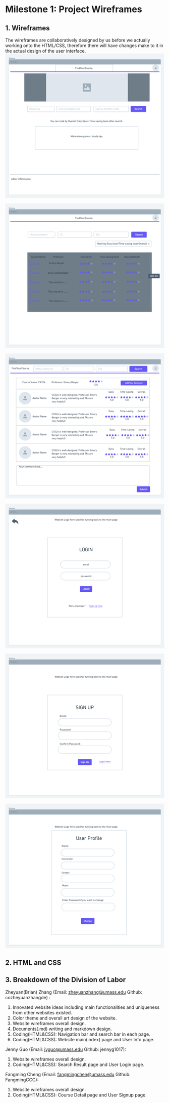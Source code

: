 # Milestone 1: Project Wireframes
## 1. Wireframes
The wireframes are collaboratively designed by us before we actually working onto the HTML/CSS, therefore there will have changes make to it in the actual design of the user interface.
![Main(Index) Page:](wireframe_imgs/wireframe_index@1.25x.png)

![Search Result Page:](wireframe_imgs/wireframe_searchresult@1.25x.png)

![Course Detail Page:](wireframe_imgs/wireframe_coursedetail@1.25x.png)

![User Login Page:](wireframe_imgs/wireframe_userlogin@1.25x.png)

![User Signup Page:](wireframe_imgs/wireframe_usersignup@1.25x.png)

![User Info Page:](wireframe_imgs/wireframe_userinfo@1.25x.png)

## 2. HTML and CSS



## 3. Breakdown of the Division of Labor

Zheyuan(Brian) Zhang (Email: zheyuanzhang@umass.edu Github: cozheyuanzhangde) :
 1. Innovated website ideas including main functionalities and uniqueness from other websites existed.
 2. Color theme and overall art design of the website.
 3. Website wireframes overall design.
 4. Documents(.md) writing and markdown design.
 5. Coding(HTML&CSS): Navigation bar and search bar in each page.
 6. Coding(HTML&CSS): Website main(index) page and User Info page.

Jenny Guo (Email: jyguo@umass.edu Github: jennyg1017):

 1. Website wireframes overall design.
 2. Coding(HTML&CSS): Search Result page and User Login page.

Fangming Cheng (Email: fangmingchen@umass.edu Github: FangmingCCC):

 1. Website wireframes overall design.
 2. Coding(HTML&CSS): Course Detail page and User Signup page.